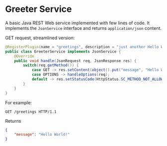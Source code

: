 # Greeter Service

A basic Java REST Web service implemented with few lines of code. It implements the `JsonService` interface and returns `application/json` content.

GET request, streamlined version:

```java
@RegisterPlugin(name = "greetings", description = "just another Hello World")
public class GreeterService implements JsonService {
    @Override
    public void handle(JsonRequest req, JsonResponse res) {
        switch(req.getMethod()) {
            case GET -> res.setContent(object().put("message", "Hello World!"));
            case OPTIONS -> handleOptions(req);
            default -> res.setStatusCode(HttpStatus.SC_METHOD_NOT_ALLOWED);
        }
    }
}
```

For example:

```http
GET /greetings HTTP/1.1
```

Returns

```json
{
    "message": "Hello World!"
}
```